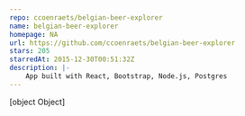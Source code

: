 ```yaml
---
repo: ccoenraets/belgian-beer-explorer
name: belgian-beer-explorer
homepage: NA
url: https://github.com/ccoenraets/belgian-beer-explorer
stars: 205
starredAt: 2015-12-30T00:51:32Z
description: |-
    App built with React, Bootstrap, Node.js, Postgres
---
```


[object Object]
